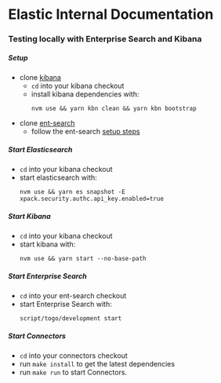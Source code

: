 # Elastic Internal Documentation

### Testing locally with Enterprise Search and Kibana

##### Setup
* clone [kibana](https://github.com/elastic/kibana)
  * `cd` into your kibana checkout
  * install kibana dependencies with:
    ```shell
    nvm use && yarn kbn clean && yarn kbn bootstrap
    ```
* clone [ent-search](https://github.com/elastic/ent-search/)
  * follow the ent-search [setup steps](https://github.com/elastic/ent-search/#set-up)

##### Start Elasticsearch
* `cd` into your kibana checkout
* start elasticsearch with:
  ```shell
  nvm use && yarn es snapshot -E xpack.security.authc.api_key.enabled=true
  ```

##### Start Kibana
* `cd` into your kibana checkout
* start kibana with:
  ```shell
  nvm use && yarn start --no-base-path
  ```

##### Start Enterprise Search
* `cd` into your ent-search checkout
* start Enterprise Search with:
  ```shell
  script/togo/development start
  ```

##### Start Connectors
* `cd` into your connectors checkout
* run `make install` to get the latest dependencies
* run `make run` to start Connectors.
